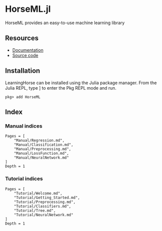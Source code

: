 # HorseML.jl

HorseML provides an easy-to-use machine learning library

## Resources
- [Documentation](https://mommawatasu.github.io/HorseML.jl/dev/)
- [Source code](https://github.com/MommaWatasu/HorseML.jl)

## Installation
LearningHorse can be installed using the Julia package manager.
From the Julia REPL, type ] to enter the Pkg REPL mode and run.
```
pkg> add HorseML
```

## Index

### Manual indices
```@contents
Pages = [
    "Manual/Regression.md",
    "Manual/Classification.md",
    "Manual/Preprocessing.md",
    "Manual/LossFunction.md",
    "Manual/NeuralNetwork.md"
]
Depth = 1
```
### Tutorial indices
```@contents
Pages = [
    "Tutorial/Welcome.md",
    "Tutorial/Getting_Started.md",
    "Tutorial/Preprocessing.md",
    "Tutorial/Classifiers.md",
    "Tutorial/Tree.md",
    "Tutorial/NeuralNetwork.md"
]
Depth = 1
```